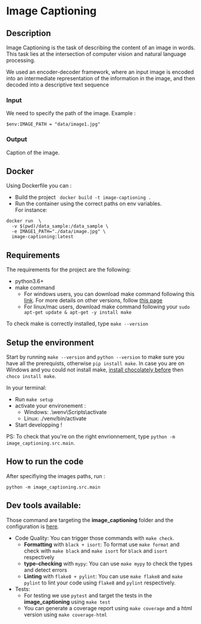 # Image Captioning

## Description
Image Captioning is the task of describing the content of an image in words. This task lies at the intersection of computer vision and natural language processing. 


We used an encoder-decoder framework, where an input image is encoded into an intermediate representation of the information in the image, and then decoded into a descriptive text sequence


### Input
We need to specify the path of the image.
Example :
```
$env:IMAGE_PATH = "data/image1.jpg"
```
### Output
Caption of the image.

## Docker
Using Dockerfile you can :
- Build the project 
` docker build -t image-captioning .`
- Run the container using the correct paths on env variables.   
For instance:
```
docker run  \
  -v $(pwd)/data_sample:/data_sample \
  -e IMAGE1_PATH="./data/image.jpg" \
  image-captioning:latest 
```

## Requirements
The requirements for the project are the following:
- python3.6+
- make command
    - For windows users, you can download make command following this [link](https://sourceforge.net/projects/gnuwin32/files/make/3.81/make-3.81.exe/download?use_mirror=netix&download=). For more details on other versions, follow [this page](https://gnuwin32.sourceforge.net/packages/make.htm)
    - For linux/mac users, download make command following your ``sudo apt-get update & apt-get -y install make``

To check make is correctly installed, type ``make --version``

## Setup the environment

Start by running ``make --version`` and ``python --version`` to make sure you have all the prerequists, otherwise ``pip install make``.
In case you are on Windows and you could not install make, [install chocolately before](https://chocolatey.org/install)
then ``choco install make``.

In your terminal:
- Run ``make setup``
- activate your environement :
    - Windows: .\wenv\Scripts\activate
    - Linux:   ./venv/bin/activate
- Start developping !

PS: To check that you're on the right envrionnement, type ``python -m image_captioning.src.main``.

## How to run the code
After specifiying the images paths, run :
```
python -m image_captioning.src.main
```

## Dev tools available:

Those command are targeting the **image_captioning** folder and the configuration is [here](setup.cfg).

* Code Quality: You can trigger those commands with `make check`.
  * **Formatting** with `black + isort`: To format use ``make format`` and check with `make black` and `make isort` for `black` and `isort` respectively
  * **type-checking** with `mypy`: You can use `make mypy` to check the types and detect errors
  * **Linting** with `flake8 + pylint`: You can use `make flake8` and `make pylint` to lint your code using `flake8` and `pylint` respectively.
* Tests:
  * For testing we use `pytest` and target the tests in the **image_captioning** using `make test`
  * You can generate a coverage report using `make coverage` and a html version using `make coverage-html`
